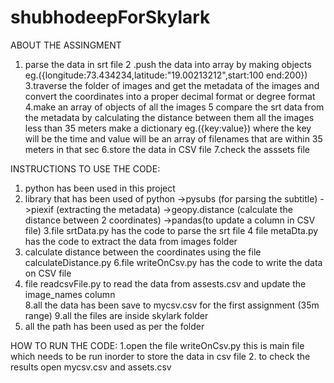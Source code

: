 # shubhodeepForSkylark



ABOUT THE ASSINGMENT

1. parse the data in srt file
2 .push the data into array by making objects  eg.({longitude:73.434234,latitude:"19.00213212",start:100 end:200})
3.traverse the folder of images and get the metadata of the images and    convert the  coordinates into a proper decimal format  or degree format
4.make an array of objects of all the images 
5 compare the srt data from the metadata by calculating the distance  between them  all the images less than 35 meters make a dictionary
 eg.({key:value}) where the key will be the time and value will be an array of filenames that are within 35 meters in that sec
6.store the data in CSV file
7.check the asssets file  


INSTRUCTIONS TO USE THE CODE:

1. python has been used in this project
2. library that has been used of python 
	->pysubs (for parsing the subtitle)
	->piexif (extracting the metadata)
	->geopy.distance   (calculate the distance between 2 coordinates)
	->pandas(to update a column in CSV file)
3.file   srtData.py has  the code to parse the srt file
4 file metaDta.py has the code  to extract the data from images folder
5. calculate distance between the coordinates using the file calculateDistance.py
6.file writeOnCsv.py  has the code to write the data on CSV file
7. file   readcsvFile.py to read the data from assests.csv and update the image_names column      
8.all the data has been save to mycsv.csv for the first assignment (35m range)
9.all the files are inside skylark folder
10. all the path has been used as per the folder


HOW TO RUN THE CODE:
1.open the  file writeOnCsv.py  this is main file which needs to be run inorder  to  store the data in csv file 
2. to check the results open mycsv.csv and assets.csv  


